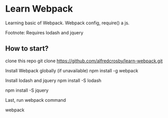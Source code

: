 # Learn Webpack

Learning basic of Webpack. Webpack config, require() a js.

Footnote: Requires lodash and jquery

## How to start?

clone this repo
git clone https://github.com/alfredcrosby/learn-webpack.git <folder-name>

Install Webpack globally (if unavailable)
npm install -g webpack

Install lodash and jquery
npm install -S lodash

npm install -S jquery

Last, run webpack command

webpack
